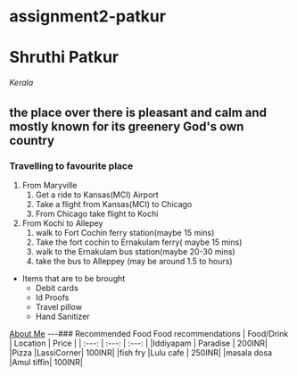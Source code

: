 # assignment2-patkur
# Shruthi Patkur
###### Kerala
the place over there is pleasant and calm and mostly known for its greenery
**God's own country**
---
### Travelling to favourite place
1. From Maryville
   1. Get a ride to Kansas(MCI) Airport
   2. Take a flight from Kansas(MCI) to Chicago
   3. From Chicago take flight to Kochi
2. From Kochi to Allepey
   1. walk to Fort Cochin ferry station(maybe 15 mins)
   2. Take the fort cochin to Ernakulam ferry( maybe 15 mins)
   3. walk to the Ernakulam bus station(maybe 20-30 mins)
   4. take the bus to Alleppey  (may be around 1.5 to hours)
* Items that are to be brought
   * Debit cards
   * Id Proofs
   * Travel pillow
   * Hand Sanitizer

[About Me](AboutMe.md)
---### Recommended Food
Food recommendations 
| Food/Drink  | Location  | Price |
|   :---:     |   :---:   | :---: |
|Iddiyapam    | Paradise  | 200INR|
|Pizza        |LassiCorner| 100INR|
|fish fry     |Lulu cafe  | 250INR|
|masala dosa  |Amul tiffin| 100INR|